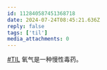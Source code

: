 ```yaml
---
id: 112840587451368718
date: 2024-07-24T08:45:21.636Z
reply: false
tags: ['til']
media_attachments: 0
---
```


[#TIL](https://e5n.cc/tags/TIL) 氧气是一种慢性毒药。


